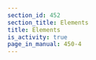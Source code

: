 ```yaml
---
section_id: 452
section_title: Elements
title: Elements
is_activity: true
page_in_manual: 450-4
---
```

